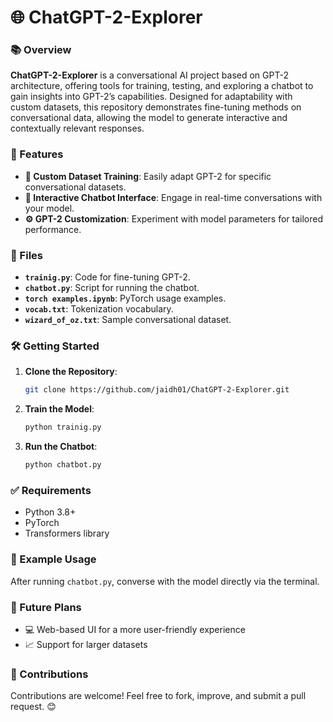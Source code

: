 # 🌐 ChatGPT-2-Explorer

### 📚 Overview
**ChatGPT-2-Explorer** is a conversational AI project based on GPT-2 architecture, offering tools for training, testing, and exploring a chatbot to gain insights into GPT-2’s capabilities. Designed for adaptability with custom datasets, this repository demonstrates fine-tuning methods on conversational data, allowing the model to generate interactive and contextually relevant responses.

### 🚀 Features
- **🔄 Custom Dataset Training**: Easily adapt GPT-2 for specific conversational datasets.
- **💬 Interactive Chatbot Interface**: Engage in real-time conversations with your model.
- **⚙️ GPT-2 Customization**: Experiment with model parameters for tailored performance.

### 📂 Files
- **`trainig.py`**: Code for fine-tuning GPT-2.
- **`chatbot.py`**: Script for running the chatbot.
- **`torch examples.ipynb`**: PyTorch usage examples.
- **`vocab.txt`**: Tokenization vocabulary.
- **`wizard_of_oz.txt`**: Sample conversational dataset.

### 🛠️ Getting Started
1. **Clone the Repository**:
   ```bash
   git clone https://github.com/jaidh01/ChatGPT-2-Explorer.git
   ```
2. **Train the Model**:
   ```bash
   python trainig.py
   ```
3. **Run the Chatbot**:
   ```bash
   python chatbot.py
   ```

### ✅ Requirements
- Python 3.8+
- PyTorch
- Transformers library

### 💬 Example Usage
After running `chatbot.py`, converse with the model directly via the terminal.

### 🌱 Future Plans
- 💻 Web-based UI for a more user-friendly experience
- 📈 Support for larger datasets

### 🤝 Contributions
Contributions are welcome! Feel free to fork, improve, and submit a pull request. 😊
